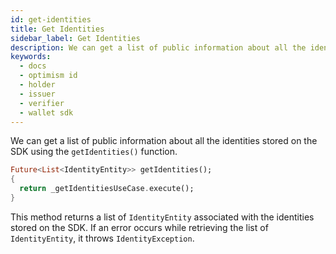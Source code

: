 ```yaml
---
id: get-identities
title: Get Identities
sidebar_label: Get Identities
description: We can get a list of public information about all the identities stored on the SDK using getIdentities() function.
keywords:
  - docs
  - optimism id
  - holder
  - issuer
  - verifier
  - wallet sdk
---
```


We can get a list of public information about all the identities stored on the SDK using the `getIdentities()` function.

```dart
Future<List<IdentityEntity>> getIdentities();
{
  return _getIdentitiesUseCase.execute();
}
```

This method returns a list of `IdentityEntity` associated with the identities stored on the SDK. If an error occurs while retrieving the list of `IdentityEntity`, it throws `IdentityException`.
